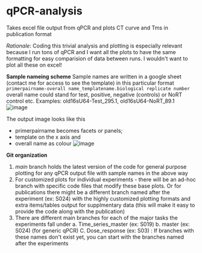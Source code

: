 # qPCR-analysis
Takes excel file output from qPCR and plots CT curve and Tms in publication format

*Rationale*: Coding this trivial analysis and plotting is especially relevant because I run tons of qPCR and I want all the plots to have the same formatting for easy comparision of data between runs. I wouldn't want to plot all these on excel!

**Sample nameing scheme**
Sample names are written in a google sheet (contact me for access to see the template) in this particular format
`primerpairname-overall name_templatename.biological replicate number`
overall name could stand for test, positive, negative (controls) or NoRT control etc.
Examples: old16sU64-Test_295.1,	old16sU64-NoRT_89.1
![image](https://user-images.githubusercontent.com/14856479/113488074-6cae8200-9481-11eb-9d82-e97033b72e2e.png)

The output image looks like this
- primerpairname becomes facets or panels; 
- template on the x axis and 
- overall name as colour
![image](https://user-images.githubusercontent.com/14856479/113488826-1859d100-9486-11eb-8384-1ad17afea737.png)



**Git organization**

1. *main* branch holds the latest version of the code for general purpose plotting for any qPCR output file with sample names in the above way
2. For customized plots for individual experiments - there will be an ad-hoc branch with specific code files that modify these base plots. Or for publications there might be a different branch named after the experiment (ex: S024) with the highly customized plotting formats and extra items/tables output for supplmentary data (this will make it easy to provide the code along with the publication)
3. There are different main branches for each of the major tasks the experiments fall under a. Time_series_master (ex: S019) b. master (ex: S024) (for generic qPCR) C. Dose_response (ex: S03) : If branches with these names don't exist yet, you can start with the branches named after the experiments
